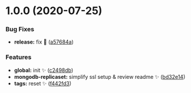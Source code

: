 # 1.0.0 (2020-07-25)


### Bug Fixes

* **release:** fix 🐛 ([a57684a](https://github.com/weareopensource/rancher-catalog/commit/a57684a7852ef85e32db1409cfc02dc127676a5b))


### Features

* **global:** init ✨ ([c2498db](https://github.com/weareopensource/rancher-catalog/commit/c2498db26efd16190df6c31bfd0cb3964fb9f149))
* **mongodb-replicaset:** simplify ssl setup & review readme ✨ ([bd32e14](https://github.com/weareopensource/rancher-catalog/commit/bd32e14958f61ac830deed6f66509b03ed4c9271))
* **tags:** reset ✨ ([f442fd3](https://github.com/weareopensource/rancher-catalog/commit/f442fd39044c0a63320922389a0bb3dbea3ff0de))
